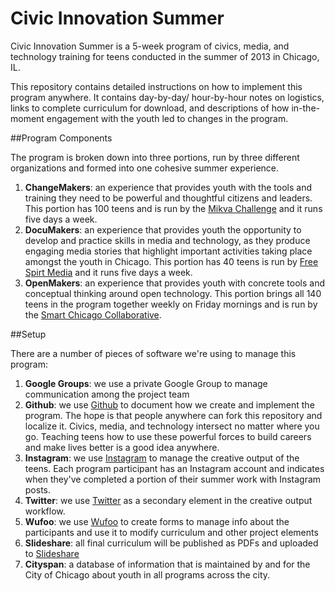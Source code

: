 Civic Innovation Summer
=======================

Civic Innovation Summer is a 5-week program of civics, media, and technology training for teens conducted in the summer of 2013 in Chicago, IL.

This repository contains detailed instructions on how to implement this program anywhere. It contains day-by-day/ hour-by-hour notes on logistics, links to complete curriculum for download, and descriptions of how in-the-moment engagement with the youth led to changes in the program.

##Program Components

The program is broken down into three portions, run by three different organizations and formed into one cohesive summer experience.

1. **ChangeMakers**: an experience that provides youth with the tools and training they need to be powerful and thoughtful citizens and leaders. This portion has 100 teens and is run by the [Mikva Challenge](http://www.mikvachallenge.org/summer/) and it runs five days a week.
2. **DocuMakers**: an experience that provides youth the opportunity to develop and practice skills in media and technology, as they produce engaging media stories that highlight important activities taking place amongst the youth in Chicago. This portion has 40 teens is run by [Free Spirt Media](http://www.freespiritmedia.org/) and it runs five days a week. 
3. **OpenMakers**: an experience that provides youth with concrete tools and conceptual thinking around open technology. This portion brings all 140 teens in the program together weekly on Friday mornings and is run by the [Smart Chicago Collaborative](http://www.smartchicagocollaborative.org/).

##Setup

There are a number of pieces of software we're using to manage this program:

1. **Google Groups**: we use a private Google Group to manage communication among the project team
2. **Github**: we use [Github](https://github.com/smartchicago/civic-innovation-summer/) to document how we create and implement the program. The hope is that people anywhere can fork this repository and localize it. Civics, media, and technology intersect no matter where you go. Teaching teens how to use these powerful forces to build careers and make lives better is a good idea anywhere.
2. **Instagram**: we use [Instagram](http://instagram.com/) to manage the creative output of the teens. Each program participant has an Instagram account and indicates when they've completed a portion of their summer work with Instagram posts.
3. **Twitter**: we use [Twitter](https://twitter.com/) as a secondary element in the creative output workflow.
4. **Wufoo**: we use [Wufoo](http://www.wufoo.com/) to create forms to manage info about the participants and use it to modify curriculum and other project elements
5. **Slideshare**: all final curriculum will be published as PDFs and uploaded to [Slideshare](http://www.wufoo.com/)
6. **Cityspan**: a database of information that is maintained by and for the City of Chicago about youth in all programs across the city.
